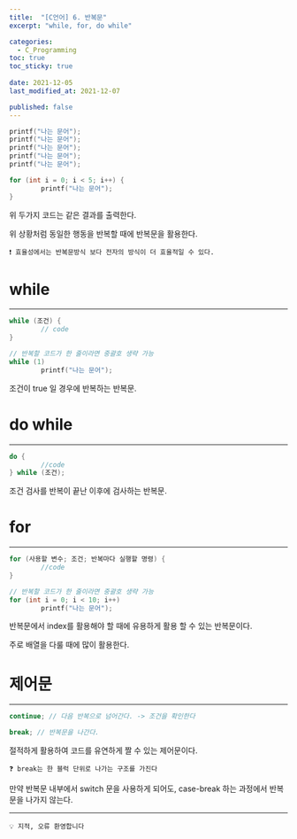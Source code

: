```yaml
---
title:  "[C언어] 6. 반복문"
excerpt: "while, for, do while"

categories:
  - C_Programming
toc: true
toc_sticky: true
 
date: 2021-12-05
last_modified_at: 2021-12-07

published: false
---
```




```c
printf("나는 문어");
printf("나는 문어");
printf("나는 문어");
printf("나는 문어");
printf("나는 문어");

for (int i = 0; i < 5; i++) {
		printf("나는 문어");
}
```

위 두가지 코드는 같은 결과를 출력한다.

위 상황처럼 동일한 행동을 반복할 때에 반복문을 활용한다.

```
❗ 효율성에서는 반복문방식 보다 전자의 방식이 더 효율적일 수 있다.
```

# while
---

```c
while (조건) {
		// code
}

// 반복할 코드가 한 줄이라면 중괄호 생략 가능
while (1)
		printf("나는 문어");
```

조건이 true 일 경우에 반복하는 반복문.

# do while
---

```c
do {
		//code
} while (조건);

```

조건 검사를 반복이 끝난 이후에 검사하는 반복문.

# for
---

```c
for (사용할 변수; 조건; 반복마다 실행할 명령) {
		//code
}

// 반복할 코드가 한 줄이라면 중괄호 생략 가능 
for (int i = 0; i < 10; i++)
		printf("나는 문어");
```

반복문에서 index를 활용해야 할 때에 유용하게 활용 할 수 있는 반복문이다.

주로 배열을 다룰 때에 많이 활용한다.

# 제어문
---

```c
continue; // 다음 반복으로 넘어간다. -> 조건을 확인한다

break; // 반복문을 나간다.
```

절적하게 활용하여 코드를 유연하게 짤 수 있는 제어문이다.

```
❓ break는 한 블럭 단위로 나가는 구조를 가진다
```

만약 반복문 내부에서 switch 문을 사용하게 되어도, case-break 하는 과정에서 반복문을 나가지 않는다.


---

```
💡 지적, 오류 환영합니다
```
